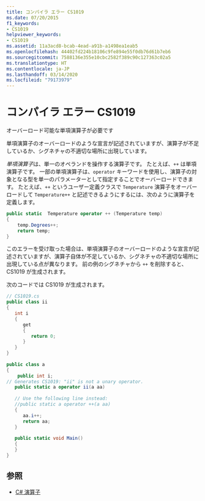 ```yaml
---
title: コンパイラ エラー CS1019
ms.date: 07/20/2015
f1_keywords:
- CS1019
helpviewer_keywords:
- CS1019
ms.assetid: 11a3acd8-bcab-4ead-a91b-a1498ea1eab5
ms.openlocfilehash: 44402fd224b18106c9fe894e55f0db76d61b7eb6
ms.sourcegitcommit: 7588136e355e10cbc2582f389c90c127363c02a5
ms.translationtype: HT
ms.contentlocale: ja-JP
ms.lasthandoff: 03/14/2020
ms.locfileid: "79173979"
---
```

# <a name="compiler-error-cs1019"></a>コンパイラ エラー CS1019
オーバーロード可能な単項演算子が必要です  
  
 単項演算子のオーバーロードのような宣言が記述されていますが、演算子が不足しているか、シグネチャの不適切な場所に出現しています。  
  
 *単項演算子*は、単一のオペランドを操作する演算子です。 たとえば、`++` は単項演算子です。 一部の単項演算子は、`operator` キーワードを使用し、演算子の対象となる型を単一のパラメーターとして指定することでオーバーロードできます。 たとえば、`++` というユーザー定義クラスで `Temperature` 演算子をオーバーロードして `Temperature++` と記述できるようにするには、次のように演算子を定義します。  
  
```csharp  
public static  Temperature operator ++ (Temperature temp)  
{  
    temp.Degrees++;  
    return temp;  
}  
```  
  
 このエラーを受け取った場合は、単項演算子のオーバーロードのような宣言が記述されていますが、演算子自体が不足しているか、シグネチャの不適切な場所に出現している点が異なります。 前の例のシグネチャから `++` を削除すると、CS1019 が生成されます。  
  
 次のコードでは CS1019 が生成されます。  
  
```csharp  
// CS1019.cs  
public class ii  
{  
   int i  
   {  
      get  
      {  
         return 0;  
      }  
   }  
}  
  
public class a  
{  
    public int i;  
// Generates CS1019: "ii" is not a unary operator.  
   public static a operator ii(a aa)
  
   // Use the following line instead:  
   //public static a operator ++(a aa)  
   {  
      aa.i++;  
      return aa;
   }  
  
   public static void Main()  
   {  
   }  
}  
```  
  
## <a name="see-also"></a>参照

- [C# 演算子](../operators/index.md)
